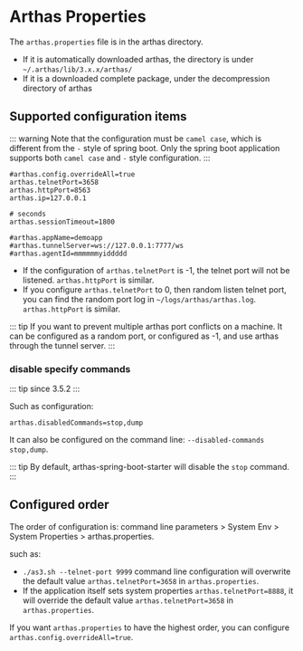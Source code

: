 # Arthas Properties

The `arthas.properties` file is in the arthas directory.

- If it is automatically downloaded arthas, the directory is under `~/.arthas/lib/3.x.x/arthas/`
- If it is a downloaded complete package, under the decompression directory of arthas

## Supported configuration items

::: warning
Note that the configuration must be `camel case`, which is different from the `-` style of spring boot. Only the spring boot application supports both `camel case` and `-` style configuration.
:::

```
#arthas.config.overrideAll=true
arthas.telnetPort=3658
arthas.httpPort=8563
arthas.ip=127.0.0.1

# seconds
arthas.sessionTimeout=1800

#arthas.appName=demoapp
#arthas.tunnelServer=ws://127.0.0.1:7777/ws
#arthas.agentId=mmmmmmyiddddd
```

- If the configuration of `arthas.telnetPort` is -1, the telnet port will not be listened. `arthas.httpPort` is similar.
- If you configure `arthas.telnetPort` to 0, then random listen telnet port, you can find the random port log in `~/logs/arthas/arthas.log`. `arthas.httpPort` is similar.

::: tip
If you want to prevent multiple arthas port conflicts on a machine. It can be configured as a random port, or configured as -1, and use arthas through the tunnel server.
:::

### disable specify commands

::: tip
since 3.5.2
:::

Such as configuration:

```
arthas.disabledCommands=stop,dump
```

It can also be configured on the command line: `--disabled-commands stop,dump`.

::: tip
By default, arthas-spring-boot-starter will disable the `stop` command.
:::

## Configured order

The order of configuration is: command line parameters > System Env > System Properties > arthas.properties.

such as:

- `./as3.sh --telnet-port 9999` command line configuration will overwrite the default value `arthas.telnetPort=3658` in `arthas.properties`.
- If the application itself sets system properties `arthas.telnetPort=8888`, it will override the default value `arthas.telnetPort=3658` in `arthas.properties`.

If you want `arthas.properties` to have the highest order, you can configure `arthas.config.overrideAll=true`.
